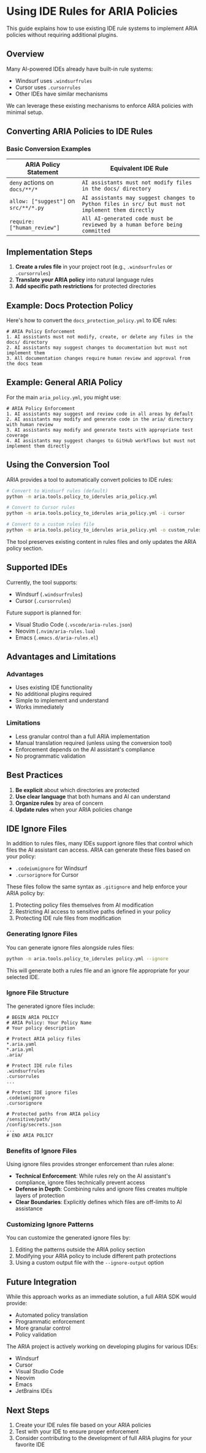 # Using IDE Rules for ARIA Policies

This guide explains how to use existing IDE rule systems to implement ARIA policies without requiring additional plugins.

## Overview

Many AI-powered IDEs already have built-in rule systems:
- Windsurf uses `.windsurfrules`
- Cursor uses `.cursorrules`
- Other IDEs have similar mechanisms

We can leverage these existing mechanisms to enforce ARIA policies with minimal setup.

## Converting ARIA Policies to IDE Rules

### Basic Conversion Examples

| ARIA Policy Statement | Equivalent IDE Rule |
|------------------------|--------------------------|
| `deny` actions on `docs/**/*` | `AI assistants must not modify files in the docs/ directory` |
| `allow: ["suggest"]` on `src/**/*.py` | `AI assistants may suggest changes to Python files in src/ but must not implement them directly` |
| `require: ["human_review"]` | `All AI-generated code must be reviewed by a human before being committed` |

## Implementation Steps

1. **Create a rules file** in your project root (e.g., `.windsurfrules` or `.cursorrules`)
2. **Translate your ARIA policy** into natural language rules
3. **Add specific path restrictions** for protected directories

## Example: Docs Protection Policy

Here's how to convert the `docs_protection_policy.yml` to IDE rules:

```
# ARIA Policy Enforcement
1. AI assistants must not modify, create, or delete any files in the docs/ directory
2. AI assistants may suggest changes to documentation but must not implement them
3. All documentation changes require human review and approval from the docs team
```

## Example: General ARIA Policy

For the main `aria_policy.yml`, you might use:

```
# ARIA Policy Enforcement
1. AI assistants may suggest and review code in all areas by default
2. AI assistants may modify and generate code in the aria/ directory with human review
3. AI assistants may modify and generate tests with appropriate test coverage
4. AI assistants may suggest changes to GitHub workflows but must not implement them directly
```

## Using the Conversion Tool

ARIA provides a tool to automatically convert policies to IDE rules:

```bash
# Convert to Windsurf rules (default)
python -m aria.tools.policy_to_iderules aria_policy.yml

# Convert to Cursor rules
python -m aria.tools.policy_to_iderules aria_policy.yml -i cursor

# Convert to a custom rules file
python -m aria.tools.policy_to_iderules aria_policy.yml -o custom_rules.txt
```

The tool preserves existing content in rules files and only updates the ARIA policy section.

## Supported IDEs

Currently, the tool supports:
- Windsurf (`.windsurfrules`)
- Cursor (`.cursorrules`)

Future support is planned for:
- Visual Studio Code (`.vscode/aria-rules.json`)
- Neovim (`.nvim/aria-rules.lua`)
- Emacs (`.emacs.d/aria-rules.el`)

## Advantages and Limitations

### Advantages
- Uses existing IDE functionality
- No additional plugins required
- Simple to implement and understand
- Works immediately

### Limitations
- Less granular control than a full ARIA implementation
- Manual translation required (unless using the conversion tool)
- Enforcement depends on the AI assistant's compliance
- No programmatic validation

## Best Practices

1. **Be explicit** about which directories are protected
2. **Use clear language** that both humans and AI can understand
3. **Organize rules** by area of concern
4. **Update rules** when your ARIA policies change

## IDE Ignore Files

In addition to rules files, many IDEs support ignore files that control which files the AI assistant can access. ARIA can generate these files based on your policy:

- `.codeiumignore` for Windsurf
- `.cursorignore` for Cursor

These files follow the same syntax as `.gitignore` and help enforce your ARIA policy by:

1. Protecting policy files themselves from AI modification
2. Restricting AI access to sensitive paths defined in your policy
3. Protecting IDE rule files from modification

### Generating Ignore Files

You can generate ignore files alongside rules files:

```bash
python -m aria.tools.policy_to_iderules policy.yml --ignore
```

This will generate both a rules file and an ignore file appropriate for your selected IDE.

### Ignore File Structure

The generated ignore files include:

```
# BEGIN ARIA POLICY
# ARIA Policy: Your Policy Name
# Your policy description

# Protect ARIA policy files
*.aria.yaml
*.aria.yml
.aria/

# Protect IDE rule files
.windsurfrules
.cursorrules
...

# Protect IDE ignore files
.codeiumignore
.cursorignore

# Protected paths from ARIA policy
/sensitive/path/
/config/secrets.json
...
# END ARIA POLICY
```

### Benefits of Ignore Files

Using ignore files provides stronger enforcement than rules alone:

- **Technical Enforcement**: While rules rely on the AI assistant's compliance, ignore files technically prevent access
- **Defense in Depth**: Combining rules and ignore files creates multiple layers of protection
- **Clear Boundaries**: Explicitly defines which files are off-limits to AI assistance

### Customizing Ignore Patterns

You can customize the generated ignore files by:

1. Editing the patterns outside the ARIA policy section
2. Modifying your ARIA policy to include different path protections
3. Using a custom output file with the `--ignore-output` option

## Future Integration

While this approach works as an immediate solution, a full ARIA SDK would provide:
- Automated policy translation
- Programmatic enforcement
- More granular control
- Policy validation

The ARIA project is actively working on developing plugins for various IDEs:
- Windsurf
- Cursor
- Visual Studio Code
- Neovim
- Emacs
- JetBrains IDEs

## Next Steps

1. Create your IDE rules file based on your ARIA policies
2. Test with your IDE to ensure proper enforcement
3. Consider contributing to the development of full ARIA plugins for your favorite IDE
